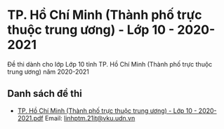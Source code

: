 # TP. Hồ Chí Minh (Thành phố trực thuộc trung ương) - Lớp 10 - 2020-2021

Đề thi dành cho lớp Lớp 10 tỉnh TP. Hồ Chí Minh (Thành phố trực thuộc trung ương) năm 2020-2021

## Danh sách đề thi

- [TP. Hồ Chí Minh (Thành phố trực thuộc trung ương) - Lớp 10 - 2020-2021.pdf](TP.%20Hồ%20Chí%20Minh%20(Thành%20phố%20trực%20thuộc%20trung%20ương)%20-%20Lớp%2010%20-%202020-2021.pdf)
Email: linhptm.21it@vku.udn.vn

